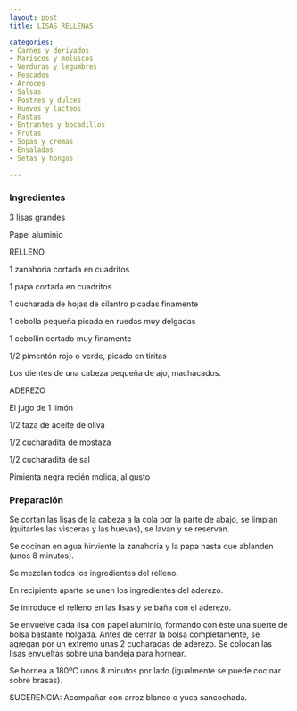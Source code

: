 ```yaml
---
layout: post
title: LISAS RELLENAS

categories:
- Carnes y derivados
- Mariscos y moluscos
- Verduras y legumbres
- Pescados
- Arroces
- Salsas
- Postres y dulces
- Huevos y lacteos
- Pastas
- Entrantes y bocadillos
- Frutas
- Sopas y cremas
- Ensaladas
- Setas y hongos
 
---
```

<h3>Ingredientes</h3>
3 lisas grandes

Papel aluminio

RELLENO

1 zanahoria cortada en cuadritos

1 papa cortada en cuadritos

1 cucharada de hojas de cilantro picadas finamente

1 cebolla pequeña picada en ruedas muy delgadas

1 ceboll&igrave;n cortado muy finamente

1/2 pimentón rojo o verde, picado en tiritas

Los dientes de una cabeza pequeña de ajo, machacados.

ADEREZO

El jugo de 1 limón

1/2 taza de aceite de oliva

1/2 cucharadita de mostaza

1/2 cucharadita de sal

Pimienta negra recién molida, al gusto

<h3>Preparación</h3>
Se cortan las lisas de la cabeza a la cola por la parte de abajo, se limpian (quitarles las v&igrave;sceras y las huevas), se lavan y se reservan.

Se cocinan en agua hirviente la zanahoria y la papa hasta que ablanden (unos 8 minutos).

Se mezclan todos los ingredientes del relleno.

En recipiente aparte se unen los ingredientes del aderezo.

Se introduce el relleno en las lisas y se baña con el aderezo.

Se envuelve cada lisa con papel aluminio, formando con &egrave;ste una suerte de bolsa bastante holgada. Antes de cerrar la bolsa completamente, se agregan por un extremo unas 2 cucharadas de aderezo. Se colocan las lisas envueltas sobre una bandeja para hornear.

Se hornea a 180&ordm;C unos 8 minutos por lado (igualmente se puede cocinar sobre brasas).

SUGERENCIA: Acompañar con arroz blanco o yuca sancochada.

